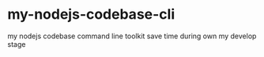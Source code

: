 # my-nodejs-codebase-cli
my nodejs codebase command line toolkit save time during own my develop stage
